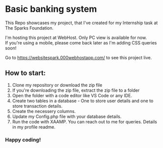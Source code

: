 # Basic banking system

This Repo showcases my project, that I've created for my Internship task at The Sparks Foundation.

I'm hosting this project at WebHost.
Only PC view is available for now. <br>
If you're using a mobile, please come back later as I'm adding CSS queries soon!<br>

Go to https://websitespark.000webhostapp.com/ to see this project live.

## How to start:

1. Clone my repository or download the zip file
2. If you're downloading the zip file, extract the zip file to a folder
3. Open the folder with a code editor like VS Code or any IDE.
4. Create two tables in a database - One to store user details and one to store transaction details. 
5. Create the necessery columns.
6. Update my Config.php file with your database details.
7. Run the code with XAAMP. You can reach out to me for queries. Details in my profile readme.

### Happy coding!

 
